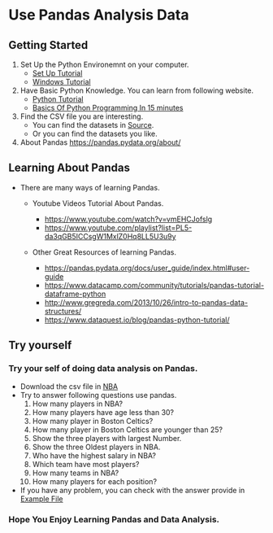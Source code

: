# Use Pandas Analysis Data

## Getting Started

1. Set Up the Python Environemnt on your computer. 
    - [Set Up Tutorial](Set_Up/Set_up.md)
    - [Windows Tutorial](https://www.youtube.com/watch?v=YO6QgvgOz6U&t=217s)
2. Have Basic Python Knowledge. You can learn from following website.
    - [Python Tutorial](https://www.tutorialspoint.com/python/python_environment.htm)
    - [Basics Of Python Programming In 15 minutes](https://www.youtube.com/watch?v=5Y-MghiDmQ4)
3. Find the CSV file you are interesting. 
    - You can find the datasets in [Source](Source.md).
    - Or you can find the datasets you like.
4. About Pandas https://pandas.pydata.org/about/

## Learning About Pandas
* There are many ways of learning Pandas.
    * Youtube Videos Tutorial About Pandas.
        - https://www.youtube.com/watch?v=vmEHCJofslg
        - https://www.youtube.com/playlist?list=PL5-da3qGB5ICCsgW1MxlZ0Hq8LL5U3u9y
        
    * Other Great Resources of learning Pandas.
        - https://pandas.pydata.org/docs/user_guide/index.html#user-guide
        - https://www.datacamp.com/community/tutorials/pandas-tutorial-dataframe-python
        - http://www.gregreda.com/2013/10/26/intro-to-pandas-data-structures/
        - https://www.dataquest.io/blog/pandas-python-tutorial/
## Try yourself
### Try your self of doing data analysis on Pandas. 
* Download the csv file in [NBA](Example_File/nba.csv)
* Try to answer following questions use pandas. 
    1. How many players in NBA?
    2. How many players have age less than 30?
    3. How many player in Boston Celtics?
    4. How many player in Boston Celtics are younger than 25?
    5. Show the three players with largest Number.
    6. Show the three Oldest players in NBA.
    7. Who have the highest salary in NBA?
    8. Which team have most players?
    9. How many teams in NBA?
    10. How many players for each position?
* If you have any problem, you can check with the answer provide in [Example File](Example_File/Research_Filter.ipynb)

### Hope You Enjoy Learning Pandas and Data Analysis.
    
        
     
